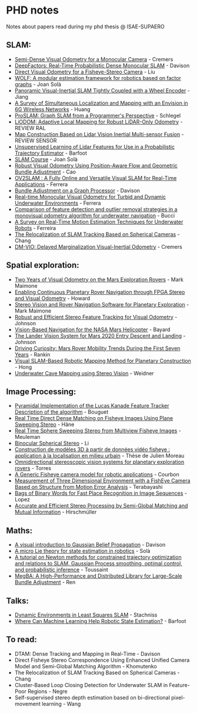 # PHD notes

Notes about papers read during my phd thesis @ ISAE-SUPAERO

SLAM:
---
* [Semi-Dense Visual Odometry for a Monocular Camera](paper_notes/semidense_VO_mono.md) - Cremers
* [DeepFactors: Real-Time Probabilistic Dense Monocular SLAM](paper_notes/deepFactors.md) - Davison
* [Direct Visual Odometry for a Fisheye-Stereo Camera](paper_notes/directVO_fisheyeStereo.md) - Liu
* [WOLF: A modular estimation framework for robotics based on factor graphs](paper_notes/wolf.md) - Joan Solà
* [Panoramic Visual-Inertial SLAM Tightly Coupled with a Wheel Encoder](paper_notes/PIW_SLAM.md) - Jiang
* [A Survey of Simultaneous Localization and Mapping with an Envision in 6G Wireless Networks](paper_notes/SLAM_survey.md) - Huang
* [ProSLAM: Graph SLAM from a Programmer's Perspective](paper_notes/proSLAM.md) - Schlegel
* [LiODOM: Adaptive Local Mapping for Robust LiDAR-Only Odometry](paper_notes/LIODOM.md) - REVIEW RAL
* [Map Construction Based on Lidar Vision Inertial Multi-sensor Fusion](paper_notes/LidarVisionMapping.md) - REVIEW SENSOR
* [Unsupervised Learning of Lidar Features for Use in a Probabilistic Trajectory Estimator](paper_notes/unsupervizedLidar.md) - Barfoot
* [SLAM Course](paper_notes/courseSLAM.md) - Joan Solà
* [Robust Visual Odometry Using Position-Aware Flow and Geometric Bundle Adjustment](paper_notes/robustVO.md) - Cao
* [OV2SLAM : A Fully Online and Versatile Visual SLAM for Real-Time
Applications](paper_notes/ov2SLAM.md) - Ferrera
* [Bundle Adjustment on a Graph Processor](paper_notes/bundleGPB.md) - Davison
* [Real-time Monocular Visual Odometry for Turbid and
Dynamic Underwater Environments](paper_notes/underwaterSLAM.md) - Ferrera
* [Comparison of feature detection and outlier removal strategies in a monovisual odometry algorithm for underwater navigation](paper_notes/underwaterNavigation.md) - Bucci
* [A Survey on Real-Time Motion Estimation Techniques for Underwater Robots](paper_notes/surveyUnderwater.md) - Ferreira
* [The Relocalization of SLAM Tracking Based on Spherical Cameras](paper_notes/relocSpherical.md) - Chang
* [DM-VIO: Delayed Marginalization Visual-Inertial Odometry](paper_notes/DMVIO.md) - Cremers


Spatial exploration:
---
* [Two Years of Visual Odometry on the Mars Exploration Rovers](paper_notes/mars_rover.md) - Mark Maimone
* [Enabling Continuous Planetary Rover Navigation through FPGA Stereo and Visual Odometry](paper_notes/fpga_stereo.md) - Howard
* [Stereo Vision and Rover Navigation Software for Planetary Exploration](paper_notes/MER_gestalt.md) - Mark Maimone
* [Robust and Efficient Stereo Feature Tracking for Visual Odometry](paper_notes/VO_MSL.md) - Johnson
* [Vision-Based Navigation for the NASA Mars Helicopter](paper_notes/maven_ingenuity.md) - Bayard
* [The Lander Vision System for Mars 2020 Entry Descent and Landing](paper_notes/perseverance_lvs.md) - Johnson
* [Driving Curiosity: Mars Rover Mobility Trends During the First Seven Years](paper_notes/driving_curiosity.md) - Rankin
* [Visual SLAM-Based Robotic Mapping Method for Planetary Construction](paper_notes/planetarySLAM.md) - Hong
* [Underwater Cave Mapping using Stereo Vision](paper_notes/underwaterCave.md) - Weidner

Image Processing:
---
* [Pyramidal Implementation of the Lucas Kanade Feature Tracker Description of the algorithm](paper_notes/pyramid_optical_flow.md) - Bouguet
* [Real Time Direct Dense Matching on Fisheye Images Using Plane Sweeping Stereo](paper_notes/fisheye_planeSweeping.md) - Häne
* [Real Time Sphere Sweeping Stereo from Multiview Fisheye Images](paper_notes/sphereSweeping.md) - Meuleman
* [Binocular Spherical Stereo](paper_notes/binocularSpher.md) - Li
* [Construction de modèles 3D à partir de données vidéo fisheye : application à la localisation en milieu urbain](paper_notes/these_moreau.md) - Thèse de Julien Moreau
* [Omnidirectional stereoscopic vision systems for planetary exploration rovers](paper_notes/omnidirForRovers.md) - Torres
* [A Generic Fisheye camera model for robotic applications](paper_notes/genericFisheyeModel.md) - Courbon
* [Measurement of Three Dimensional Environment with
a FishEye Camera Based on Structure from
Motion Error Analysis](paper_notes/sfmFisheye.md) - Terabayashi
* [Bags of Binary Words for Fast Place Recognition in
Image Sequences](paper_notes/bow.md) - Lopez 
* [Accurate and Efficient Stereo Processing by Semi-Global Matching and Mutual Information](paper_notes/semiGlobalMatching.md) - Hirschmüller

Maths:
---
* [A visual introduction to Gaussian Belief Propagation](paper_notes/gpb.md) - Davison
* [A micro Lie theory for state estimation in robotics](paper_notes/micro_lie.md) - Solà
* [A tutorial on Newton methods for constrained
trajectory optimization and relations to SLAM,
Gaussian Process smoothing, optimal control, and
probabilistic inference](paper_notes/newtonToussaint.md) - Toussaint
* [MegBA: A High-Performance and Distributed Library
for Large-Scale Bundle Adjustment](paper_notes/megba.md) - Ren


Talks:
---
* [Dynamic Environments in Least Squares SLAM](paper_notes/dynamicEnv_talk.md) - Stachniss
* [Where Can Machine Learning Help Robotic State Estimation?](paper_notes/barfoot_talk.md) - Barfoot

To read:
---
* DTAM: Dense Tracking and Mapping in Real-Time - Davison
* Direct Fisheye Stereo Correspondence Using
Enhanced Unified Camera Model and Semi-Global
Matching Algorithm - Khomutenko
* The Relocalization of SLAM Tracking Based on Spherical Cameras - Chang
* Cluster-Based Loop Closing Detection for Underwater SLAM in
Feature-Poor Regions - Negre
* Self-supervised stereo depth estimation based on bi-directional pixel-movement learning - Wang

